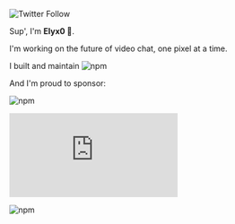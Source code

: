 ![Twitter Follow](https://img.shields.io/twitter/follow/elyx0?style=social)


Sup', I'm **Elyx0 🦄**.

I'm working on the future of video chat, one pixel at a time.

I built and maintain 
![npm](https://img.shields.io/npm/dt/react-native-document-picker?label=react-native-document-picker)

And I'm proud to sponsor:

![npm](https://img.shields.io/npm/dw/xrpackage?label=xrpackage)

![npm](https://img.shields.io/npm/dw/pixi.js?label=pixijs)

![npm](https://img.shields.io/npm/dw/colyseus?label=colyseus)
